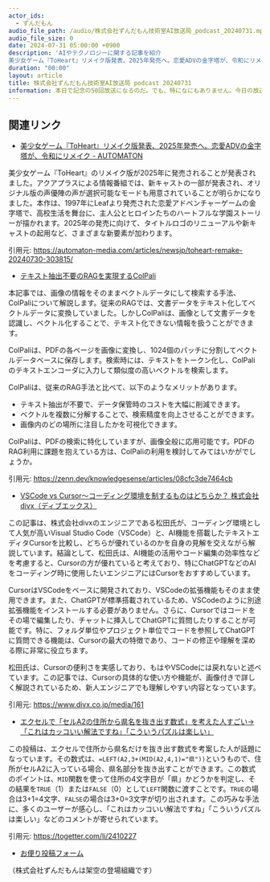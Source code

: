 ```yaml
---
actor_ids:
  - ずんだもん
audio_file_path: /audio/株式会社ずんだもん技術室AI放送局_podcast_20240731.mp3
audio_file_size: 0
date: 2024-07-31 05:00:00 +0900
description: 'AIやテクノロジーに関する記事を紹介  
美少女ゲーム『ToHeart』リメイク版発表、2025年発売へ。恋愛ADVの金字塔が、令和にリメイク - AUTOMATON、テキスト抽出不要のRAGを実現するColPali、VSCode vs Cursor〜コーディング環境を制するものはどちらか？  株式会社divx（ディブエックス）、エクセルで「セルA2の住所から県名を抜き出す数式」を考えた人すごい→「これはカッコいい解法ですね」「こういうパズルは楽しい」'
duration: "00:00"
layout: article
title: 株式会社ずんだもん技術室AI放送局 podcast 20240731
information: 本日で記念の50回放送になるのだ。でも、特になにもありません。今日の放送もいつも通りです。この番組、ずいぶん運営がゆるゆるなのだ。さすがに100回放送では何かあるよね？え？それまで、放送が続いているのかだって・・・？
---
```


## 関連リンク


- [美少女ゲーム『ToHeart』リメイク版発表、2025年発売へ。恋愛ADVの金字塔が、令和にリメイク - AUTOMATON](https://automaton-media.com/articles/newsjp/toheart-remake-20240730-303815/)  

 美少女ゲーム『ToHeart』のリメイク版が2025年に発売されることが発表されました。アクアプラスによる情報番組では、新キャストの一部が発表され、オリジナル版の声優陣の声が選択可能なモードも用意されていることが明らかになりました。本作は、1997年にLeafより発売された恋愛アドベンチャーゲームの金字塔で、高校生活を舞台に、主人公とヒロインたちのハートフルな学園ストーリーが描かれます。2025年の発売に向けて、タイトルロゴのリニューアルや新キャストの起用など、さまざまな新要素が加わります。

引用元: https://automaton-media.com/articles/newsjp/toheart-remake-20240730-303815/


- [テキスト抽出不要のRAGを実現するColPali](https://zenn.dev/knowledgesense/articles/08cfc3de7464cb)  


本記事では、画像の情報をそのままベクトルデータにして検索する手法、ColPaliについて解説します。従来のRAGでは、文書データをテキスト化してベクトルデータに変換していました。しかしColPaliは、画像として文書データを認識し、ベクトル化することで、テキスト化できない情報を扱うことができます。

ColPaliは、PDFの各ページを画像に変換し、1024個のパッチに分割してベクトルデータベースに保存します。検索時には、テキストをトークン化し、ColPaliのテキストエンコーダに入力して類似度の高いベクトルを検索します。

ColPaliは、従来のRAG手法と比べて、以下のようなメリットがあります。

- テキスト抽出が不要で、データ保管時のコストを大幅に削減できます。
- ベクトルを複数に分解することで、検索精度を向上させることができます。
- 画像内のどの場所に注目したかを可視化できます。

ColPaliは、PDFの検索に特化していますが、画像全般に応用可能です。PDFのRAG利用に課題を抱えている方は、ColPaliの利用を検討してみてはいかがでしょうか。


引用元: https://zenn.dev/knowledgesense/articles/08cfc3de7464cb


- [VSCode vs Cursor〜コーディング環境を制するものはどちらか？  株式会社divx（ディブエックス）](https://www.divx.co.jp/media/161)  


この記事は、株式会社divxのエンジニアである松田氏が、コーディング環境として人気が高いVisual Studio Code（VSCode）と、AI機能を搭載したテキストエディタCursorを比較し、どちらが優れているのかを自身の見解を交えながら解説しています。結論として、松田氏は、AI機能の活用やコード編集の効率性などを考慮すると、Cursorの方が優れていると考えており、特にChatGPTなどのAIをコーディング時に使用したいエンジニアにはCursorをおすすめしています。

CursorはVSCodeをベースに開発されており、VSCodeの拡張機能もそのまま使用できます。また、ChatGPTが標準搭載されているため、VSCodeのように別途拡張機能をインストールする必要がありません。さらに、Cursorではコードをその場で編集したり、チャットに挿入してChatGPTに質問したりすることが可能です。特に、フォルダ単位やプロジェクト単位でコードを参照してChatGPTに質問できる機能は、Cursorの最大の特徴であり、コードの修正や理解を深める際に非常に役立ちます。

松田氏は、Cursorの便利さを実感しており、もはやVSCodeには戻れないと述べています。この記事では、Cursorの具体的な使い方や機能が、画像付きで詳しく解説されているため、新人エンジニアでも理解しやすい内容となっています。


引用元: https://www.divx.co.jp/media/161


- [エクセルで「セルA2の住所から県名を抜き出す数式」を考えた人すごい→「これはカッコいい解法ですね」「こういうパズルは楽しい」](https://togetter.com/li/2410227)  


この投稿は、エクセルで住所から県名だけを抜き出す数式を考案した人が話題になっています。その数式は、`=LEFT(A2,3+(MID(A2,4,1)="県"))`というもので、住所がセルA2に入っている場合、県名部分を抜き出すことができます。この数式のポイントは、`MID`関数を使って住所の4文字目が「県」かどうかを判定し、その結果を`TRUE`（1）または`FALSE`（0）として`LEFT`関数に渡すことです。`TRUE`の場合は3+1=4文字、`FALSE`の場合は3+0=3文字が切り出されます。この巧みな手法に、多くのユーザーが感心し、「これはカッコいい解法ですね」「こういうパズルは楽しい」などのコメントが寄せられています。


引用元: https://togetter.com/li/2410227



- [お便り投稿フォーム](https://forms.gle/ffg4JTfqdiqK62qf9)

（株式会社ずんだもんは架空の登場組織です）
